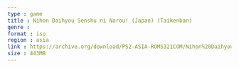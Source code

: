 ```yaml
---
type : game
title : Nihon Daihyou Senshu ni Narou! (Japan) (Taikenban)
genre : 
format : iso
region : asia
link : https://archive.org/download/PS2-ASIA-ROMS321COM/Nihon%20Daihyou%20Senshu%20ni%20Narou%21%20%28Japan%29%20%28Taikenban%29.7z
size : 443MB
---
```

